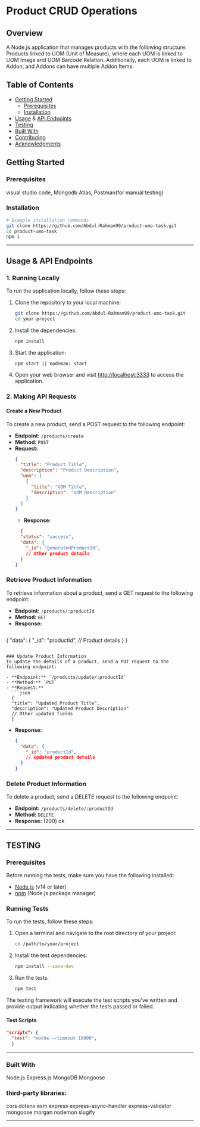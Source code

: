 # Product CRUD Operations

## Overview

A Node.js application that manages products with the following structure: 
Products linked to UOM (Unit of Measure), where each UOM is linked to UOM Image and 
UOM Barcode Relation. Additionally, each UOM is linked to Addon, and Addons can have 
multiple Addon Items.

## Table of Contents

- [Getting Started](#getting-started)
  - [Prerequisites](#prerequisites)
  - [Installation](#installation)
- [Usage](#usage) & [API Endpoints](#api-endpoints)
- [Testing](#testing)
- [Built With](#built-with)
- [Contributing](#contributing)
- [Acknowledgments](#acknowledgments)

## Getting Started

### Prerequisites

visual studio code, Mongodb Atlas, Postman(for manual testing)

### Installation

```bash
# Example installation commands
git clone https://github.com/Abdul-Rahman99/product-umo-task.git
cd product-umo-task
npm i
```

----------------------------------------------------------------------------------------
## Usage & API Endpoints

### 1. Running Locally

To run the application locally, follow these steps:

1. Clone the repository to your local machine:

    ```bash
    git clone https://github.com/Abdul-Rahman99/product-umo-task.git
    cd your-project
    ```

2. Install the dependencies:

    ```bash
    npm install
    ```

3. Start the application:

    ```bash
    npm start || nodeman: start
    ```

4. Open your web browser and visit [http://localhost:3333](http://localhost:3333) to access the application.

### 2. Making API Requests

#### Create a New Product
To create a new product, send a POST request to the following endpoint:

- **Endpoint:** `/products/create`
- **Method:** `POST`
- **Request:**
  ```json
  {
    "title": "Product Title",
    "description": "Product Description",
    "uom": [
      {
        "title": "UOM Title",
        "description": "UOM Description"
      }
    ]
  }
  ```
  - **Response:**
  ```json
    {
    "status": "success",
    "data": {
      "_id": "generatedProductId",
      // Other product details
    }
  }
  ```

### Retrieve Product Information
To retrieve information about a product, send a GET request to the following endpoint:

- **Endpoint:** `/products/:productId`
- **Method:** `GET`
- **Response:**
  ```json
{
  "data": {
    "_id": "productId",
    // Product details
  }
}
```

### Update Product Information
To update the details of a product, send a PUT request to the following endpoint:

- **Endpoint:** `/products/update/:productId`
- **Method:** `PUT`
- **Request:**
  ```json
  {
  "title": "Updated Product Title",
  "description": "Updated Product Description"
  // Other updated fields
  }
 ```
- **Response:**
  ```json
  {
    "data": {
      "_id": "productId",
      // Updated product details
    }
  }
   ```

### Delete Product Information
To delete a product, send a DELETE request to the following endpoint:

- **Endpoint:** `/products/delete/:productId`
- **Method:** `DELETE`
- **Response:**
    (200) ok

----------------------------------------------------------------------------------------------------- 
## TESTING 

### Prerequisites

Before running the tests, make sure you have the following installed:

- [Node.js](https://nodejs.org/) (v14 or later)
- [npm](https://www.npmjs.com/) (Node.js package manager)

### Running Tests

To run the tests, follow these steps:

1. Open a terminal and navigate to the root directory of your project:

    ```bash
    cd /path/to/your/project
    ```

2. Install the test dependencies:

    ```bash
    npm install --save-dev
    ```

3. Run the tests:

    ```bash
    npm test
    ```

The testing framework will execute the test scripts you've written and provide output indicating whether the tests passed or failed.

#### Test Scripts

  ```json
  "scripts": {
    "test": "mocha --timeout 10000",
    }
  ```


----------------------------------------------------------------------------------------

### Built With

Node.js
Express.js
MongoDB
Mongoose

### third-party libraries:
  cors
  dotenv
  esm
  express
  express-async-handler
  express-validator
  mongoose
  morgan
  nodemon
  slugify

-----------------------------------------------------------------------------------------------------------
